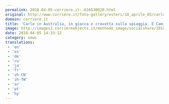 ```yaml
---
permalink: 2018-04-05-corriere.it--616530020.html
original: http://www.corriere.it/foto-gallery/esteri/18_aprile_05/carlo-australia-giacca-cravatta-spiaggia-camilla-scalza-02c39644-38d8-11e8-88e7-5b815ecb2975.shtml
domain: corriere.it
title: 'Carlo in Australia, in giacca e cravatta sulla spiaggia. E Camilla è scalza'
image: http://images2.corriereobjects.it/methode_image/socialshare/2018/04/05/b5fdf23a-38d9-11e8-88e7-5b815ecb2975.jpg
date: 2018-04-05 14:33:12
category: news
translations: 
 - 'en'
 - 'es'
 - 'de'
 - 'ru'
 - 'ja'
 - 'fr'
 - 'zh-CN'
 - 'zh-TW'
 - 'ar'
 - 'pt'
 - 'hy'
---
```


